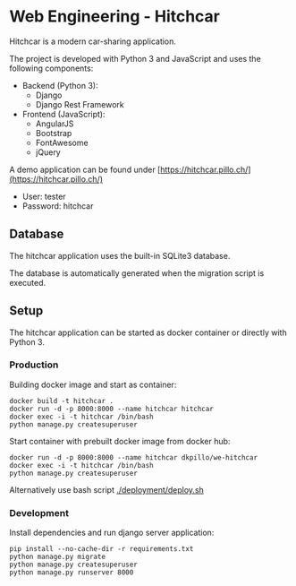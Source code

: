 # Web Engineering - Hitchcar

Hitchcar is a modern car-sharing application.

The project is developed with Python 3 and JavaScript and uses the following components:

* Backend (Python 3):
  * Django
  * Django Rest Framework
* Frontend (JavaScript):
  * AngularJS  
  * Bootstrap
  * FontAwesome
  * jQuery

A demo application can be found under [https://hitchcar.pillo.ch/](https://hitchcar.pillo.ch/)

* User: tester
* Password: hitchcar

## Database

The hitchcar application uses the built-in SQLite3 database.

The database is automatically generated when the migration script is executed.
    
## Setup

The hitchcar application can be started as docker container or directly with Python 3.

### Production

Building docker image and start as container:

    docker build -t hitchcar .
    docker run -d -p 8000:8000 --name hitchcar hitchcar
    docker exec -i -t hitchcar /bin/bash
    python manage.py createsuperuser

Start container with prebuilt docker image from docker hub:

    docker run -d -p 8000:8000 --name hitchcar dkpillo/we-hitchcar
    docker exec -i -t hitchcar /bin/bash
    python manage.py createsuperuser

Alternatively use bash script [./deployment/deploy.sh](https://github.com/DKPillo/we-hitchcar/blob/master/deployment/deploy.sh) 

### Development

Install dependencies and run django server application:

    pip install --no-cache-dir -r requirements.txt
    python manage.py migrate
    python manage.py createsuperuser 
    python manage.py runserver 8000
